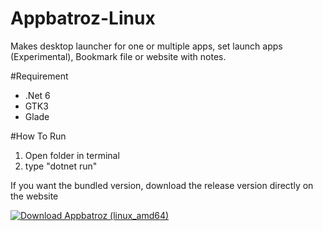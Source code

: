 # Appbatroz-Linux
Makes desktop launcher for one or multiple apps, set launch apps (Experimental), Bookmark file or website with notes.

#Requirement

- .Net 6
- GTK3
- Glade

#How To Run
1. Open folder in terminal
2. type "dotnet run"
   
If you want the bundled version, download the release version directly on the website

[![Download Appbatroz (linux_amd64)](https://a.fsdn.com/con/app/sf-download-button)](https://sourceforge.net/projects/appbatroz-linux/files/latest/download)
